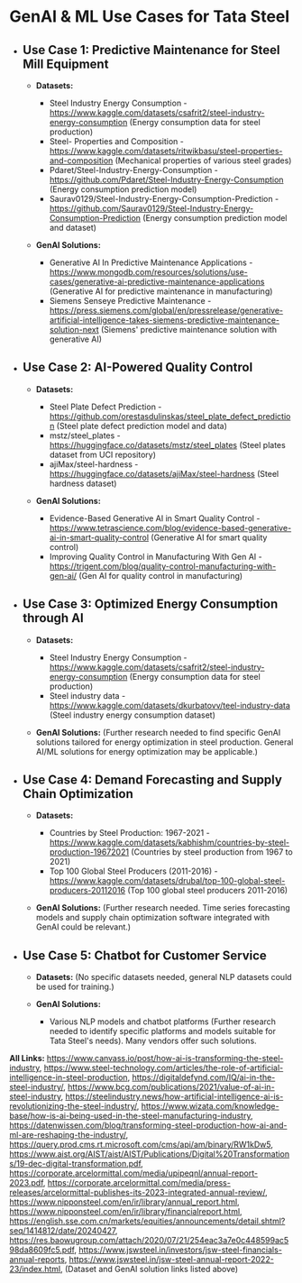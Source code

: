 # GenAI & ML Use Cases for Tata Steel
- ## **Use Case 1:** Predictive Maintenance for Steel Mill Equipment
   - **Datasets:**
     - Steel Industry Energy Consumption - https://www.kaggle.com/datasets/csafrit2/steel-industry-energy-consumption (Energy consumption data for steel production)
     - Steel- Properties and Composition - https://www.kaggle.com/datasets/ritwikbasu/steel-properties-and-composition (Mechanical properties of various steel grades)
     - Pdaret/Steel-Industry-Energy-Consumption - https://github.com/Pdaret/Steel-Industry-Energy-Consumption (Energy consumption prediction model)
     - Saurav0129/Steel-Industry-Energy-Consumption-Prediction - https://github.com/Saurav0129/Steel-Industry-Energy-Consumption-Prediction (Energy consumption prediction model and dataset)

   - **GenAI Solutions:**
     - Generative AI In Predictive Maintenance Applications - https://www.mongodb.com/resources/solutions/use-cases/generative-ai-predictive-maintenance-applications (Generative AI for predictive maintenance in manufacturing)
     - Siemens Senseye Predictive Maintenance - https://press.siemens.com/global/en/pressrelease/generative-artificial-intelligence-takes-siemens-predictive-maintenance-solution-next (Siemens' predictive maintenance solution with generative AI)


- ## **Use Case 2:** AI-Powered Quality Control
   - **Datasets:**
     - Steel Plate Defect Prediction - https://github.com/orestasdulinskas/steel_plate_defect_prediction (Steel plate defect prediction model and data)
     - mstz/steel_plates - https://huggingface.co/datasets/mstz/steel_plates (Steel plates dataset from UCI repository)
     - ajiMax/steel-hardness - https://huggingface.co/datasets/ajiMax/steel-hardness (Steel hardness dataset)

   - **GenAI Solutions:**
     - Evidence-Based Generative AI in Smart Quality Control - https://www.tetrascience.com/blog/evidence-based-generative-ai-in-smart-quality-control (Generative AI for smart quality control)
     - Improving Quality Control in Manufacturing With Gen AI - https://trigent.com/blog/quality-control-manufacturing-with-gen-ai/ (Gen AI for quality control in manufacturing)


- ## **Use Case 3:** Optimized Energy Consumption through AI
   - **Datasets:**
     - Steel Industry Energy Consumption - https://www.kaggle.com/datasets/csafrit2/steel-industry-energy-consumption (Energy consumption data for steel production)
     - Steel industry data - https://www.kaggle.com/datasets/dkurbatovv/teel-industry-data (Steel industry energy consumption dataset)


   - **GenAI Solutions:** (Further research needed to find specific GenAI solutions tailored for energy optimization in steel production.  General AI/ML solutions for energy optimization may be applicable.)


- ## **Use Case 4:** Demand Forecasting and Supply Chain Optimization
   - **Datasets:**
     - Countries by Steel Production: 1967-2021 - https://www.kaggle.com/datasets/kabhishm/countries-by-steel-production-19672021 (Countries by steel production from 1967 to 2021)
     - Top 100 Global Steel Producers (2011-2016) - https://www.kaggle.com/datasets/drubal/top-100-global-steel-producers-20112016 (Top 100 global steel producers 2011-2016)


   - **GenAI Solutions:** (Further research needed.  Time series forecasting models and supply chain optimization software integrated with GenAI could be relevant.)


- ## **Use Case 5:** Chatbot for Customer Service
   - **Datasets:** (No specific datasets needed, general NLP datasets could be used for training.)

   - **GenAI Solutions:**
     - Various NLP models and chatbot platforms (Further research needed to identify specific platforms and models suitable for Tata Steel's needs).  Many vendors offer such solutions.


**All Links:** https://www.canvass.io/post/how-ai-is-transforming-the-steel-industry, https://www.steel-technology.com/articles/the-role-of-artificial-intelligence-in-steel-production, https://digitaldefynd.com/IQ/ai-in-the-steel-industry/, https://www.bcg.com/publications/2021/value-of-ai-in-steel-industry, https://steelindustry.news/how-artificial-intelligence-ai-is-revolutionizing-the-steel-industry/, https://www.wizata.com/knowledge-base/how-is-ai-being-used-in-the-steel-manufacturing-industry, https://datenwissen.com/blog/transforming-steel-production-how-ai-and-ml-are-reshaping-the-industry/, https://query.prod.cms.rt.microsoft.com/cms/api/am/binary/RW1kDw5, https://www.aist.org/AIST/aist/AIST/Publications/Digital%20Transformations/19-dec-digital-transformation.pdf, https://corporate.arcelormittal.com/media/upipeqnl/annual-report-2023.pdf, https://corporate.arcelormittal.com/media/press-releases/arcelormittal-publishes-its-2023-integrated-annual-review/, https://www.nipponsteel.com/en/ir/library/annual_report.html, https://www.nipponsteel.com/en/ir/library/financialreport.html, https://english.sse.com.cn/markets/equities/announcements/detail.shtml?seq/1414812/date/20240427, https://res.baowugroup.com/attach/2020/07/21/254eac3a7e0c448599ac598da8609fc5.pdf, https://www.jswsteel.in/investors/jsw-steel-financials-annual-reports, https://www.jswsteel.in/jsw-steel-annual-report-2022-23/index.html,  (Dataset and GenAI solution links listed above)